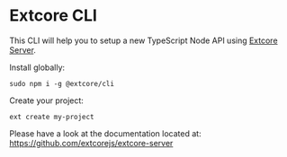 # Extcore CLI

This CLI will help you to setup a new TypeScript Node API using [Extcore Server](https://github.com/extcorejs/extcore-server). 

Install globally:
```shell
sudo npm i -g @extcore/cli
```

Create your project:
```shell
ext create my-project
```

Please have a look at the documentation located at:
https://github.com/extcorejs/extcore-server
